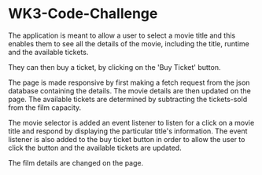 # WK3-Code-Challenge

The application is meant to allow a user to select a movie title and this enables them to see all the details of the movie, including the title, runtime and the available tickets.

They can then buy a ticket, by clicking on the 'Buy Ticket' button.

The page is made responsive by first making a fetch request from the json database containing the details.
The movie details are then updated on the page. The available tickets are determined by subtracting the tickets-sold from the film capacity.

The movie selector is added an event listener to listen for a click on a movie title and respond by displaying the particular title's information.
 The event listener is also added to the buy ticket button in order to allow the user to click the button and the available tickets are updated.

 The film details are changed on the page.